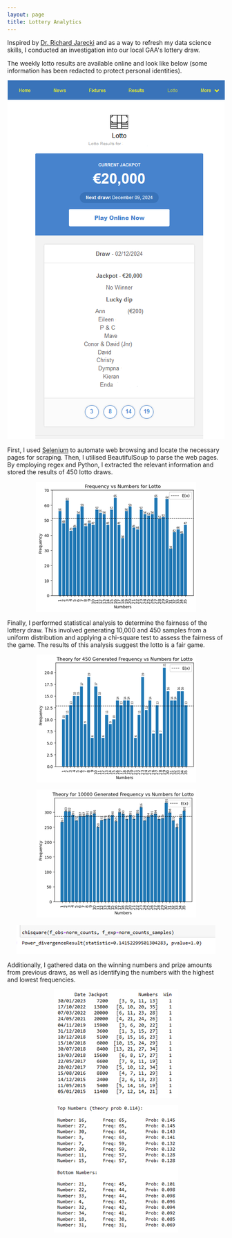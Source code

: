 ```yaml
---
layout: page
title: Lottery Analytics
---
```


Inspired by [Dr. Richard Jarecki](https://thehustle.co/professor-who-beat-roulette) and as a way to refresh my data science skills, I conducted an investigation into our local GAA's lottery draw.

The weekly lotto results are available online and look like below (some information has been redacted to protect personal identities).

   <p style="text-align: center;">
     <img src="/assets/img/Lotto_eg.png" alt="Website example" style="max-width: 100%; height: auto;" />
   </p> 

First, I used [Selenium](https://www.selenium.dev/) to automate web browsing and locate the necessary pages for scraping. Then, I utilised BeautifulSoup to parse the web pages. By employing regex and Python, I extracted the relevant information and stored the results of 450 lotto draws.

   <p style="text-align: center;">
     <img src="/assets/img/results_no.png" alt="Results" style="max-width: 100%; height: auto;" />
   </p> 

Finally, I performed statistical analysis to determine the fairness of the lottery draw. This involved generating 10,000 and 450 samples from a uniform distribution and applying a chi-square test to assess the fairness of the game. The results of this analysis suggest the lotto is a fair game.

   <p style="text-align: center;">
     <img src="/assets/img/450_uni_gen.png" alt="450 Generated Results" style="max-width: 100%; height: auto;" />
   </p> 

  <p style="text-align: center;">
     <img src="/assets/img/10000_uni_gen.png" alt="10000 Generated Results" style="max-width: 100%; height: auto;" />
   </p> 

  <p style="text-align: center;">
     <img src="/assets/img/chisquare.png" alt="Chi-Square Results" style="max-width: 100%; height: auto;" />
   </p> 

Additionally, I gathered data on the winning numbers and prize amounts from previous draws, as well as identifying the numbers with the highest and lowest frequencies. 

  <p style="text-align: center;">
     <img src="/assets/img/winning_no.png" alt="Winning Numbers" style="max-width: 100%; height: auto;" />
   </p> 

  <p style="text-align: center;">
     <img src="/assets/img/high_low.png" alt="High-Low Numbers" style="max-width: 100%; height: auto;" />
   </p> 
